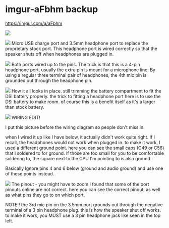 # imgur-aFbhm backup
https://imgur.com/a/aFbhm

![](1%20-%20JcI5gWH.jpg)

![](2%20-%20L78Nyam.jpg)
Micro USB charge port and 3.5mm headphone port to replace the proprietary stock port. This headphone port is wired correctly so that the speaker shuts off when headphones are plugged in.

![](3%20-%20g3LxELs%20-%20Both%20ports%20wired%20up%20to%20the%20pins..jpg)
Both ports wired up to the pins.
The trick is that this is a 4-pin headphone port, usually the extra pin is meant for a microphone line. By using a regular three terminal pair of headphones, the 4th mic pin is grounded out through the headphone pin.

![](4%20-%20ZN7ULU5%20-%20How%20it%20all%20looks%20in%20place..jpg)
How it all looks in place.
still trimming the battery compartment to fit the DSI battery properly. the trick to fitting a headphone port here is to use the DSi battery to make room. of course this is a benefit itself as it's a larger than stock battery.

![](5%20-%20yKEloLb.jpg)
WIRING EDIT!

 I put this picture before the wiring diagram so people don't miss in. 

when I wired it up like I have below, it actually didn't work quite right. If I recall, the headphones would not work when plugged in. to make it work, I used a different ground point. here you can see the small caps (C49 or C56) that I soldered to for ground. If those are too small for you to be comfortable soldering to, the square next to the CPU I'm pointing to is also ground.

Basically Ignore pins 4 and 6 below (ground and audio ground) and use one of these points instead.

![](6%20-%20l3mXSo5%20-%20The%20pinout%20-%20you%20might%20have%20to%20zoom.jpg)
The pinout - you might have to zoom
I found that some of the port pinouts online are not correct. here you can see the correct pinout, as well as what pins they go to on which port.

NOTE!! the 3rd mic pin on the 3.5mm port grounds out through the negative terminal of a 3 pin headphone plug. this is how the speaker shut off works. to make it work, you MUST use a 3 pin headphone jack like seen in the top left.